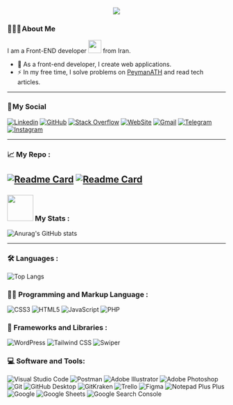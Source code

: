 <h1 align="center">
    <img src="https://readme-typing-svg.herokuapp.com/?lines=Welcome,+There!+👋;I'm+Peyman+Naderi;I'm+happy+to+meet+you,+my+dear!&center=true&font=Vazirmatn&weight=800&duration=3000&pause=1000&height=100&width=500&color=FDC435&size=30">
</h1>

### 👨🏻‍🦱 About Me 

I am a Front-END developer <img src="https://media.giphy.com/media/WUlplcMpOCEmTGBtBW/giphy.gif" width="30"> from Iran.

- 🔭 As a front-end developer, I create web applications.
- ⚡ In my free time, I solve problems on [PeymanATH](<https://peymanath.ir/> "PeymanATH") and read tech articles.

---

### 📌 My Social

[![Linkedin](https://img.shields.io/badge/LinkedIn-0A66C2?logo=Linkedin&logoColor=white&style=flat)](https://www.linkedin.com/in/peymanath)
[![GitHub](https://img.shields.io/badge/GitHub-181717?logo=GitHub&logoColor=white&style=flat)](https://github.com/peymanath)
[![Stack Overflow](https://img.shields.io/badge/Stack&nbsp;Overflow-F58025?logo=StackOverflow&logoColor=white&style=flat)](https://stackoverflow.com/users/20623408/peymanath)
[![WebSite](https://img.shields.io/badge/WebSite-21759B?logo=WordPress&logoColor=white&style=flat)](https://peymanath.ir)
[![Gmail](https://img.shields.io/badge/Gmail-EA4335?logo=Gmail&logoColor=white&style=flat)](mailto:peymanath@gmail.com)
[![Telegram](https://img.shields.io/badge/Telegram-229ED9?logo=Telegram&logoColor=white&style=flat)](https://t.me/peymanath)
[![Instagram](https://img.shields.io/badge/Instagram-E4405F?logo=Instagram&logoColor=white&style=flat)](https://www.instagram.com/peymanath)

---

### 📈 My Repo :
[![Readme Card](https://github-readme-stats.vercel.app/api/pin/?username=peymanath&repo=add-schema-category-wordpress&bg_color=000&title_color=FDC435&border_color=FDC435&icon_color=FDC435)](https://github.com/peymanath/add-schema-category-wordpress)
[![Readme Card](https://github-readme-stats.vercel.app/api/pin/?username=peymanath&repo=add-schema-category-wordpress&bg_color=000&title_color=FDC435&border_color=FDC435&icon_color=FDC435)](https://github.com/peymanath/add-schema-category-wordpress)
---

### <img src="https://media.giphy.com/media/WUlplcMpOCEmTGBtBW/giphy.gif" width="60"> My Stats :
![Anurag's GitHub stats](https://github-readme-stats.vercel.app/api?username=peymanath&show_icons=true&bg_color=000&title_color=FDC435&border_color=FDC435&icon_color=FDC435)

---

### 🛠  Languages :

![Top Langs](https://github-readme-stats.vercel.app/api/top-langs/?username=peymanath&layout=compact)

### 👨‍💻 Programming and Markup Language :

![CSS3](https://img.shields.io/badge/CSS3-1572B6?logo=CSS3&logoColor=white&style=flat)
![HTML5](https://img.shields.io/badge/HTML5-E34F26?logo=HTML5&logoColor=white&style=flat)
![JavaScript](https://img.shields.io/badge/JavaScript-F7DF1E?logo=JavaScript&logoColor=black&style=flat)
![PHP](https://img.shields.io/badge/PHP-777BB4?logo=PHP&logoColor=white&style=flat)

### 🧰 Frameworks and Libraries :
![WordPress](https://img.shields.io/badge/WordPress-21759B?logo=WordPress&logoColor=white&style=flat)
![Tailwind CSS](https://img.shields.io/badge/Tailwind&nbsp;CSS-06B6D4?logo=TailwindCSS&logoColor=white&style=flat)
![Swiper](https://img.shields.io/badge/Swiper-6332F6?logo=Swiper&logoColor=white&style=flat)

### 💻 Software and Tools:
![Visual Studio Code](https://img.shields.io/badge/Visual&nbsp;Studio&nbsp;Code-007ACC?logo=VisualStudioCode&logoColor=white&style=flat)
![Postman](https://img.shields.io/badge/Postman-FF6C37?logo=Postman&logoColor=white&style=flat)
![Adobe Illustrator](https://img.shields.io/badge/Adobe&nbsp;Illustrator-FF9A00?logo=AdobeIllustrator&logoColor=white&style=flat)
![Adobe Photoshop](https://img.shields.io/badge/Adobe&nbsp;Photoshop-31A8FF?logo=AdobePhotoshop&logoColor=white&style=flat)
![Git](https://img.shields.io/badge/Git-F05032?logo=Git&logoColor=white&style=flat)
![GitHub Desktop](https://img.shields.io/badge/GitHub&nbsp;Desktop-8034a9?logo=GitHub&logoColor=white&style=flat)
![GitKraken](https://img.shields.io/badge/GitKraken-179287?logo=GitKraken&logoColor=white&style=flat)
![Trello](https://img.shields.io/badge/Trello-0052CC?logo=Trello&logoColor=white&style=flat)
![Figma](https://img.shields.io/badge/Figma-F24E1E?logo=Figma&logoColor=white&style=flat)
![Notepad Plus Plus](https://img.shields.io/badge/Notepad&nbsp;Plus&nbsp;Plus-90E59A?logo=Notepadplusplus&logoColor=black&style=flat)
![Google](https://img.shields.io/badge/Google-4285F4?logo=Google&logoColor=white&style=flat)
![Google Sheets](https://img.shields.io/badge/Google&nbsp;Sheets-34A853?logo=GoogleSheets&logoColor=white&style=flat)
![Google Search Console](https://img.shields.io/badge/Google&nbsp;Search&nbsp;Console-458CF5?logo=GoogleSearchConsole&logoColor=white&style=flat)
